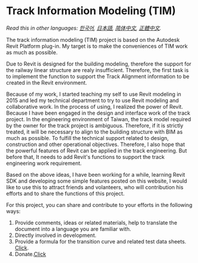 # Track Information Modeling (TIM)

*Read this in other languages: [한국어](README.ko.md), [日本語](README.ja.md), [简体中文](README.zh-cn.md), [正體中文](README.zh-tw.md).*

The track information modeling (TIM) project is based on the Autodesk Revit Platform plug-in. My target is to make the conveniences of TIM work as much as possible.

Due to Revit is designed for the building modeling, therefore the support for the railway linear structure are realy insufficient. Therefore, the first task is to implement the function to support the Track Alignment information to be  created in the Revit environment.

Because of my work, I started teaching my self to use Revit modeling in 2015 and led my technical department to try to use Revit modeling and collaborative work. In the process of using, I realized the power of Revit.
Because I have been engaged in the design and interface work of the track project. In the engineering environment of Taiwan, the track model required by the owner for the track project is ambiguous. Therefore, if it is strictly treated, it will be necessary to align to the building structure with BIM as much as possible. To fulfill the technical support related to design, construction and other operational objectives. Therefore, I also hope that the powerful features of Revit can be applied in the track engineering. But before that, It needs to add Revit's functions to support the track engineering work requirement.

Based on the above ideas, I have been working for a while, learning Revit SDK and developing some simple features posted on this website, I would like to use this to attract friends and volanteers, who will contribution his efforts and to share the functions of this project.

For this project, you can share and contribute to your efforts in the following ways:

1. Provide comments, ideas or related materials, help to translate the document into a language you are familiar with.
2. Directly involved in development.
3. Provide a formula for the transition curve and related test data sheets. [Click](https://github.com/tsao100/TIM/issues/1).
4. Donate.[Click](https://p.ecpay.com.tw/5C342)
